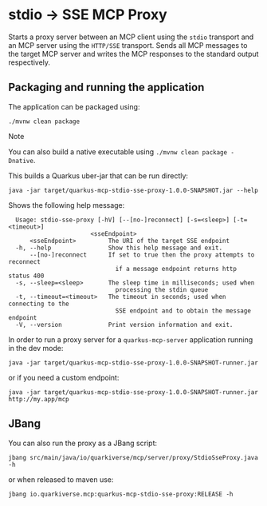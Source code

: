 # stdio -> SSE MCP Proxy

Starts a proxy server between an MCP client using the `stdio` transport and an MCP server using the `HTTP/SSE` transport.
Sends all MCP messages to the target MCP server and writes the MCP responses to the standard output respectively.

## Packaging and running the application

The application can be packaged using:

```shell script
./mvnw clean package
```

> [!NOTE]  
> You can also build a native executable using `./mvnw clean package -Dnative`.

This builds a Quarkus uber-jar that can be run directly:

```shell script
java -jar target/quarkus-mcp-stdio-sse-proxy-1.0.0-SNAPSHOT.jar --help
```

Shows the following help message:

```shell script
  Usage: stdio-sse-proxy [-hV] [--[no-]reconnect] [-s=<sleep>] [-t=<timeout>]
                       <sseEndpoint>
      <sseEndpoint>         The URI of the target SSE endpoint
  -h, --help                Show this help message and exit.
      --[no-]reconnect      If set to true then the proxy attempts to reconnect
                              if a message endpoint returns http status 400
  -s, --sleep=<sleep>       The sleep time in milliseconds; used when
                              processing the stdin queue
  -t, --timeout=<timeout>   The timeout in seconds; used when connecting to the
                              SSE endpoint and to obtain the message endpoint
  -V, --version             Print version information and exit.
```

In order to run a proxy server for a `quarkus-mcp-server` application running in the dev mode:

```shell script
java -jar target/quarkus-mcp-stdio-sse-proxy-1.0.0-SNAPSHOT-runner.jar
```

or if you need a custom endpoint:

```shell script
java -jar target/quarkus-mcp-stdio-sse-proxy-1.0.0-SNAPSHOT-runner.jar http://my.app/mcp
```

## JBang

You can also run the proxy as a JBang script:

```shell script
jbang src/main/java/io/quarkiverse/mcp/server/proxy/StdioSseProxy.java -h
```

or when released to maven use:

```shell script
jbang io.quarkiverse.mcp:quarkus-mcp-stdio-sse-proxy:RELEASE -h
```

